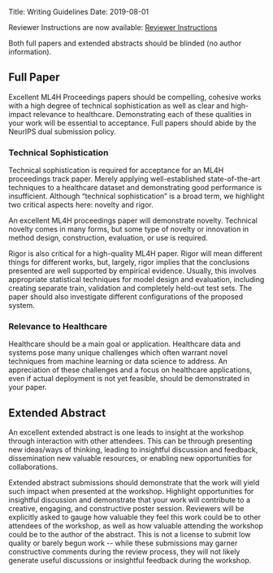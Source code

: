 Title: Writing Guidelines
Date: 2019-08-01

Reviewer Instructions are now available: <a href="{filename}/pdf/reviewer_instructions.pdf"> Reviewer Instructions </a>

Both full papers and extended abstracts should be blinded (no author information).

## Full Paper
Excellent ML4H Proceedings papers should be compelling, cohesive works with a high degree of technical sophistication as well as clear and high-impact relevance to healthcare. Demonstrating each of these qualities in your work will be essential to acceptance. Full papers should abide by the NeurIPS dual submission policy.

### Technical Sophistication
Technical sophistication is required for acceptance for an ML4H proceedings track paper. Merely applying well-established state-of-the-art techniques to a healthcare dataset and demonstrating good performance is insufficient. Although “technical sophistication” is a broad term, we highlight two critical aspects here: novelty and rigor.


An excellent ML4H proceedings paper will demonstrate novelty. Technical novelty comes in many forms, but some type of novelty or innovation in method design, construction, evaluation, or use is required.


Rigor is also critical for a high-quality ML4H paper. Rigor will mean different things for different works, but, largely, rigor implies that the conclusions presented are well supported by empirical evidence. Usually, this involves appropriate statistical techniques for model design and evaluation, including creating separate train, validation and completely held-out test sets. The paper should also investigate different configurations of the proposed system.

### Relevance to Healthcare
Healthcare should be a main goal or application. Healthcare data and systems pose many unique challenges which often warrant novel techniques from machine learning or data science to address. An appreciation of these challenges and a focus on healthcare applications, even if actual deployment is not yet feasible, should be demonstrated in your paper.

## Extended Abstract
An excellent extended abstract is one leads to insight at the workshop through interaction with other attendees. This can be through presenting new ideas/ways of thinking, leading to insightful discussion and feedback, dissemination new valuable resources, or enabling new opportunities for collaborations.


Extended abstract submissions should demonstrate that the work will yield such impact when presented at the workshop. Highlight opportunities for insightful discussion and demonstrate that your work will contribute to a creative, engaging, and constructive poster session. Reviewers will be explicitly asked to gauge how valuable they feel this work could be to other attendees of the workshop, as well as how valuable attending the workshop could be to the author of the abstract. This is not a license to submit low quality or barely begun work -- while these submissions may garner constructive comments during the review process, they will not likely generate useful discussions or insightful feedback during the workshop.
